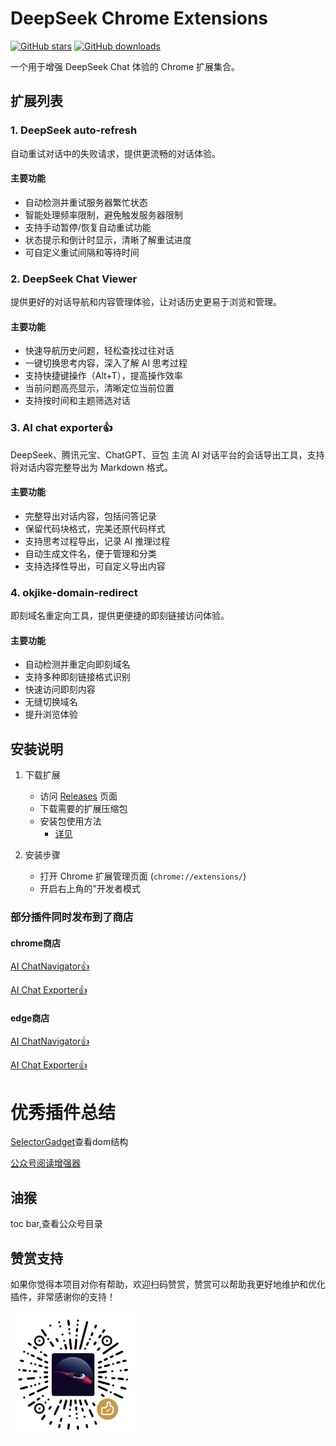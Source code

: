 # DeepSeek Chrome Extensions

[![GitHub stars](https://img.shields.io/github/stars/Jeff-clouds/deepseek-chrome-extension-code?style=social)](https://github.com/Jeff-clouds/deepseek-chrome-extension-code/stargazers)
[![GitHub downloads](https://img.shields.io/github/downloads/Jeff-clouds/deepseek-chrome-extension-code/total?style=social)](https://github.com/Jeff-clouds/deepseek-chrome-extension-code/releases)

一个用于增强 DeepSeek Chat 体验的 Chrome 扩展集合。

## 扩展列表

### 1. DeepSeek auto-refresh

自动重试对话中的失败请求，提供更流畅的对话体验。

#### 主要功能

- 自动检测并重试服务器繁忙状态
- 智能处理频率限制，避免触发服务器限制
- 支持手动暂停/恢复自动重试功能
- 状态提示和倒计时显示，清晰了解重试进度
- 可自定义重试间隔和等待时间

### 2. DeepSeek Chat Viewer

提供更好的对话导航和内容管理体验，让对话历史更易于浏览和管理。

#### 主要功能

- 快速导航历史问题，轻松查找过往对话
- 一键切换思考内容，深入了解 AI 思考过程
- 支持快捷键操作（Alt+T），提高操作效率
- 当前问题高亮显示，清晰定位当前位置
- 支持按时间和主题筛选对话

### 3. AI chat exporter👍

DeepSeek、腾讯元宝、ChatGPT、豆包 主流 AI 对话平台的会话导出工具，支持将对话内容完整导出为 Markdown 格式。

#### 主要功能

- 完整导出对话内容，包括问答记录
- 保留代码块格式，完美还原代码样式
- 支持思考过程导出，记录 AI 推理过程
- 自动生成文件名，便于管理和分类
- 支持选择性导出，可自定义导出内容

### 4. okjike-domain-redirect

即刻域名重定向工具，提供更便捷的即刻链接访问体验。

#### 主要功能

- 自动检测并重定向即刻域名
- 支持多种即刻链接格式识别
- 快速访问即刻内容
- 无缝切换域名
- 提升浏览体验

## 安装说明

1. 下载扩展

   - 访问 [Releases](https://github.com/Jeff-clouds/deepseek-chrome-extension-code/releases) 页面
   - 下载需要的扩展压缩包
   - 安装包使用方法
     - [详见](https://jingyan.baidu.com/article/3065b3b6cc6cf6ffcef8a444.html)
2. 安装步骤

   - 打开 Chrome 扩展管理页面 (`chrome://extensions/`)
   - 开启右上角的"开发者模式

### 部分插件同时发布到了商店

#### chrome商店

[AI ChatNavigator👍](https://chromewebstore.google.com/detail/ai-chatnavigator/oaojjennjgmfnegjgnbikipnnddoiomg?authuser=0&hl=en)

[AI Chat Exporter👍](https://chromewebstore.google.com/detail/ai-chat-exporter/eplnkdnnbmmijjadnabdefmjnjgapigm?authuser=0&hl=en)

#### edge商店

[AI ChatNavigator👍](https://microsoftedge.microsoft.com/addons/detail/ai-pageoutliner/nimemminahdhnacieiaejaohgkehcned)

[AI Chat Exporter👍](https://microsoftedge.microsoft.com/addons/detail/ai-chat-exporter/kjhchmmjjffhhgaoocijicockllaoaah)

# 优秀插件总结

[SelectorGadget](https://chromewebstore.google.com/detail/selectorgadget/mhjhnkcfbdhnjickkkdbjoemdmbfginb)查看dom结构

[公众号阅读增强器](https://chromewebstore.google.com/detail/%E5%85%AC%E4%BC%97%E5%8F%B7%E9%98%85%E8%AF%BB%E5%A2%9E%E5%BC%BA%E5%99%A8/hkphjgkdfljgdhbljjmhmdllbcmiofof)

## 油猴

toc bar,查看公众号目录

## 赞赏支持

如果你觉得本项目对你有帮助，欢迎扫码赞赏，赞赏可以帮助我更好地维护和优化插件，非常感谢你的支持！

<img src="赞赏码.jpg" alt="赞赏码" width="200" />
